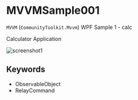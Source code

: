 # MVVMSample001

`MVVM` (`CommunityToolkit.Mvvm`) WPF Sample 1 - calc

Calculator Application

![screenshot1](https://user-images.githubusercontent.com/81235941/115358971-2a16d480-a1f9-11eb-8f0f-86b7e208bee8.png)

## Keywords

* ObservableObject
* RelayCommand